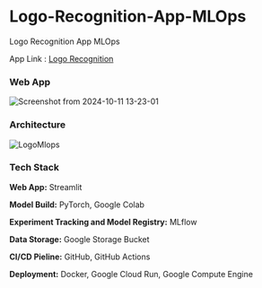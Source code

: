 # Logo-Recognition-App-MLOps
Logo Recognition App MLOps

App Link : [Logo Recognition](https://logo-recognition-531308942761.asia-south1.run.app/)

### **Web App**
![Screenshot from 2024-10-11 13-23-01](https://github.com/user-attachments/assets/9bc6b9f3-d5a7-499a-8e7a-42c8a2372007)

### **Architecture**
![LogoMlops](https://github.com/user-attachments/assets/5d0ebe69-2cdc-4629-a464-44a5c3180cba)


### **Tech Stack**  

**Web App:** Streamlit

**Model Build:** PyTorch, Google Colab

**Experiment Tracking and Model Registry:** MLflow  

**Data Storage:** Google Storage Bucket

**CI/CD Pieline:** GitHub, GitHub Actions

**Deployment:** Docker, Google Cloud Run, Google Compute Engine
